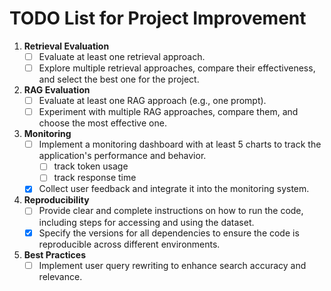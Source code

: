 # TODO List for Project Improvement

1. **Retrieval Evaluation**
   - [ ] Evaluate at least one retrieval approach.
   - [ ] Explore multiple retrieval approaches, compare their effectiveness, and select the best one for the project.

2. **RAG Evaluation**
   - [ ] Evaluate at least one RAG approach (e.g., one prompt).
   - [ ] Experiment with multiple RAG approaches, compare them, and choose the most effective one.

3. **Monitoring**
   - [ ] Implement a monitoring dashboard with at least 5 charts to track the application's performance and behavior.
      - [ ] track token usage
      - [ ] track response time
   - [x] Collect user feedback and integrate it into the monitoring system.

4. **Reproducibility**
   - [ ] Provide clear and complete instructions on how to run the code, including steps for accessing and using the dataset.
   - [x] Specify the versions for all dependencies to ensure the code is reproducible across different environments.

5. **Best Practices**
   - [ ] Implement user query rewriting to enhance search accuracy and relevance.
